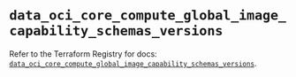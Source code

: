 # `data_oci_core_compute_global_image_capability_schemas_versions`

Refer to the Terraform Registry for docs: [`data_oci_core_compute_global_image_capability_schemas_versions`](https://registry.terraform.io/providers/oracle/oci/6.18.0/docs/data-sources/core_compute_global_image_capability_schemas_versions).
